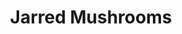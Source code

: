 ---
title: 'Jarred Mushrooms'
thumbnail: 'https://acnhcdn.com/2.0/CookingIcon/FtrJarMushroom.png'
type: savory
ingredients:
  -
    id: skinny
    type: 'mushy'
    quantity: 2
layout: '../../layouts/RecipeDetail.astro'
---